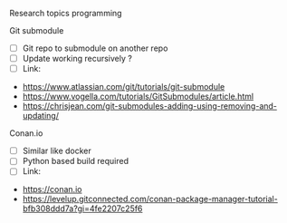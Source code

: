 Research topics programming

Git submodule
- [ ] Git repo to submodule on another repo
- [ ] Update working recursively ?
- [ ] Link:
- https://www.atlassian.com/git/tutorials/git-submodule
- https://www.vogella.com/tutorials/GitSubmodules/article.html
- https://chrisjean.com/git-submodules-adding-using-removing-and-updating/

Conan.io
- [ ] Similar like docker
- [ ] Python based build required
- [ ] Link:
- https://conan.io
- https://levelup.gitconnected.com/conan-package-manager-tutorial-bfb308ddd7a?gi=4fe2207c25f6
